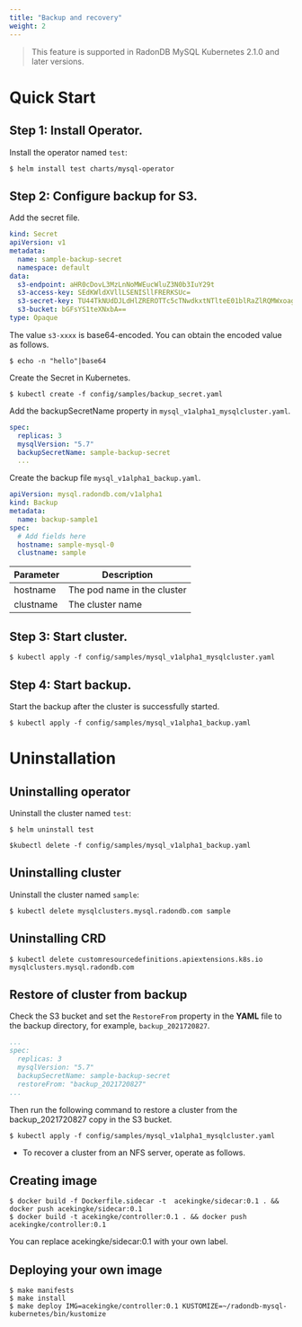 ```yaml
---
title: "Backup and recovery"
weight: 2
---
```


> This feature is supported in RadonDB MySQL Kubernetes 2.1.0 and later versions.

# Quick Start

## Step 1: Install Operator.
Install the operator named `test`:

```shell
$ helm install test charts/mysql-operator
```

## Step 2: Configure backup for S3.

Add the secret file.

```yaml
kind: Secret
apiVersion: v1
metadata:
  name: sample-backup-secret
  namespace: default
data:
  s3-endpoint: aHR0cDovL3MzLnNoMWEucWluZ3N0b3IuY29t
  s3-access-key: SEdKWldXVllLSENISllFRERKSUc=
  s3-secret-key: TU44TkNUdDJLdHlZREROTTc5cTNwdkxtNTlteE01blRaZlRQMWxoag==
  s3-bucket: bGFsYS1teXNxbA==
type: Opaque
```

The value `s3-xxxx` is base64-encoded. You can obtain the encoded value as follows.

```shell
$ echo -n "hello"|base64
```

Create the Secret in Kubernetes.

```shell
$ kubectl create -f config/samples/backup_secret.yaml
```

Add the backupSecretName property in `mysql_v1alpha1_mysqlcluster.yaml`.

```yaml
spec:
  replicas: 3
  mysqlVersion: "5.7"
  backupSecretName: sample-backup-secret
  ...
```

Create the backup file `mysql_v1alpha1_backup.yaml`.

```yaml
apiVersion: mysql.radondb.com/v1alpha1
kind: Backup
metadata:
  name: backup-sample1
spec:
  # Add fields here
  hostname: sample-mysql-0
  clustname: sample

```
| Parameter | Description  | 
|------|--------|
|hostname| The pod name in the cluster|
|clustname| The cluster name|

## Step 3: Start cluster.

```shell
$ kubectl apply -f config/samples/mysql_v1alpha1_mysqlcluster.yaml     
```

## Step 4: Start backup.

Start the backup after the cluster is successfully started.

```shell
$ kubectl apply -f config/samples/mysql_v1alpha1_backup.yaml
```

# Uninstallation
## Uninstalling operator

Uninstall the cluster named `test`:

```shell
$ helm uninstall test

$kubectl delete -f config/samples/mysql_v1alpha1_backup.yaml
```

## Uninstalling cluster

Uninstall the cluster named `sample`:
```shell
$ kubectl delete mysqlclusters.mysql.radondb.com sample
```

## Uninstalling CRD

```shell
$ kubectl delete customresourcedefinitions.apiextensions.k8s.io mysqlclusters.mysql.radondb.com
```

## Restore of cluster from backup
Check the S3 bucket and set the `RestoreFrom` property in the **YAML** file to the backup directory, for example, `backup_2021720827`.

```yaml
...
spec:
  replicas: 3
  mysqlVersion: "5.7"
  backupSecretName: sample-backup-secret
  restoreFrom: "backup_2021720827"
...
```
Then run the following command to restore a cluster from the backup_2021720827 copy in the S3 bucket.

```shell
$ kubectl apply -f config/samples/mysql_v1alpha1_mysqlcluster.yaml     
```

- To recover a cluster from an NFS server, operate as follows.

## Creating image

```shell
$ docker build -f Dockerfile.sidecar -t  acekingke/sidecar:0.1 . && docker push acekingke/sidecar:0.1
$ docker build -t acekingke/controller:0.1 . && docker push acekingke/controller:0.1
```

You can replace acekingke/sidecar:0.1 with your own label.

## Deploying your own image
```shell
$ make manifests
$ make install 
$ make deploy IMG=acekingke/controller:0.1 KUSTOMIZE=~/radondb-mysql-kubernetes/bin/kustomize 
```